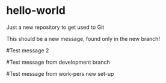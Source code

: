 # hello-world
Just a new repository to get used to Git

This should be a new message, found only in the new branch!

#Test message 2

#Test message from development branch

#Test message from work-pers new set-up

